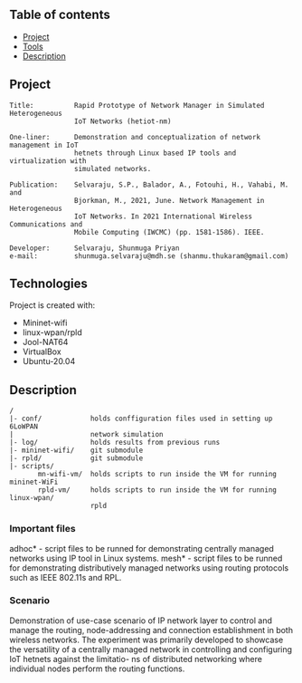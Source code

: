 ## Table of contents
* [Project](#Project)
* [Tools](#Tools)
* [Description](#Description)

## Project
```
Title:          Rapid Prototype of Network Manager in Simulated Heterogeneous
                IoT Networks (hetiot-nm)

One-liner:      Demonstration and conceptualization of network management in IoT 
                hetnets through Linux based IP tools and virtualization with 
                simulated networks.
            
Publication:    Selvaraju, S.P., Balador, A., Fotouhi, H., Vahabi, M. and 
                Bjorkman, M., 2021, June. Network Management in Heterogeneous 
                IoT Networks. In 2021 International Wireless Communications and 
                Mobile Computing (IWCMC) (pp. 1581-1586). IEEE.

Developer:      Selvaraju, Shunmuga Priyan
e-mail:         shunmuga.selvaraju@mdh.se (shanmu.thukaram@gmail.com)
```	
## Technologies
Project is created with:
* Mininet-wifi
* linux-wpan/rpld
* Jool-NAT64
* VirtualBox
* Ubuntu-20.04
	
## Description
```
/
|- conf/            holds conffiguration files used in setting up 6LoWPAN 
|                   network simulation
|- log/             holds results from previous runs
|- mininet-wifi/    git submodule
|- rpld/            git submodule
|- scripts/
       mn-wifi-vm/  holds scripts to run inside the VM for running mininet-WiFi
       rpld-vm/     holds scripts to run inside the VM for running linux-wpan/
                    rpld
```
### Important files
adhoc* - script files to be runned for demonstrating centrally managed networks
         using IP tool in Linux systems.
mesh*  - script files to be runned for demonstrating distributively managed 
         networks using routing protocols such as IEEE 802.11s and RPL.

### Scenario
Demonstration of use-case scenario of IP network layer to control and manage the
routing, node-addressing and connection establishment in both wireless networks.
The experiment was primarily developed to showcase the versatility of a centrally
managed network in controlling and configuring IoT hetnets against the limitatio-
ns of distributed networking where individual nodes perform the routing functions.